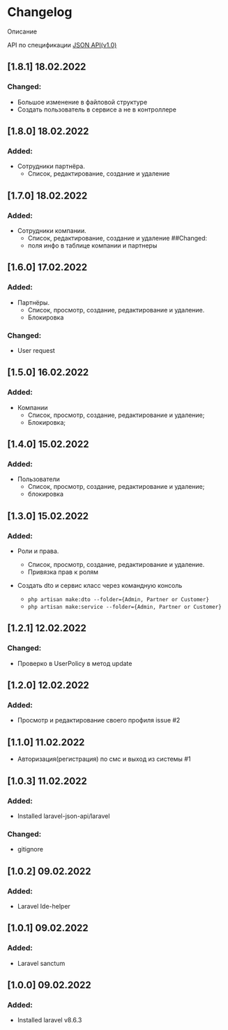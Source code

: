 # Changelog
Описание

API по спецификации [JSON API(v1.0)](https://jsonapi.org/format/)

## [1.8.1] 18.02.2022
### Changed:
- Большое изменение в файловой структуре
- Создать пользователь в сервисе а не в контроллере

## [1.8.0] 18.02.2022
### Added:
- Сотрудники партнёра. 
  - Список, редактирование, создание и удаление

## [1.7.0] 18.02.2022
### Added:
- Сотрудники компании. 
  - Список, редактирование, создание и удаление
##Changed: 
  - поля инфо в таблице компании и партнеры

## [1.6.0] 17.02.2022
### Added:
- Партнёры. 
  - Список, просмотр, создание, редактирование и удаление.
  - Блокировка
### Changed:
  - User request

## [1.5.0] 16.02.2022
### Added:
- Компании
  - Список, просмотр, создание, редактирование и удаление;
  - Блокировка;
## [1.4.0] 15.02.2022
### Added:
- Пользователи
  - Список, просмотр, создание, редактирование и удаление;
  - блокировка

## [1.3.0] 15.02.2022
### Added:
- Роли и права. 
   - Список, просмотр, создание, редактирование и удаление. 
   - Привязка прав к ролям

- Создать dto и сервис класс через командную консоль
  - `php artisan make:dto --folder={Admin, Partner or Customer}`
  - `php artisan make:service --folder={Admin, Partner or Customer}`

## [1.2.1]  12.02.2022
### Changed:
- Проверко в UserPolicy в метод update

## [1.2.0]  12.02.2022
### Added:
- Просмотр и редактирование своего профиля issue #2

## [1.1.0] 11.02.2022
- Авторизация(регистрация) по смс и выход из системы #1

## [1.0.3] 11.02.2022
### Added:
- Installed laravel-json-api/laravel

### Changed:
- gitignore


## [1.0.2] 09.02.2022
### Added:
- Laravel Ide-helper


## [1.0.1] 09.02.2022
### Added:
- Laravel sanctum
 

## [1.0.0] 09.02.2022
### Added:
- Installed laravel v8.6.3
